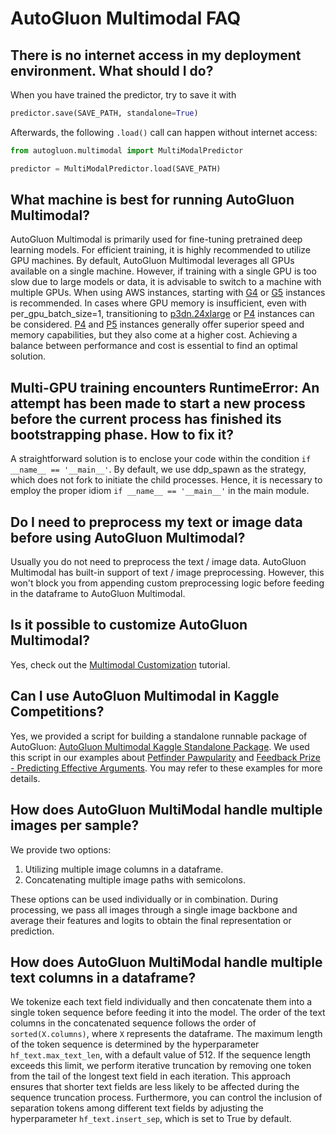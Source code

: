 # AutoGluon Multimodal FAQ

## There is no internet access in my deployment environment. What should I do? 

When you have trained the predictor, try to save it with

```python
predictor.save(SAVE_PATH, standalone=True)
```

Afterwards, the following `.load()` call can happen without internet access:

```python
from autogluon.multimodal import MultiModalPredictor

predictor = MultiModalPredictor.load(SAVE_PATH)
```

## What machine is best for running AutoGluon Multimodal?

AutoGluon Multimodal is primarily used for fine-tuning pretrained deep learning models. 
For efficient training, it is highly recommended to utilize GPU machines. 
By default, AutoGluon Multimodal leverages all GPUs available on a single machine. 
However, if training with a single GPU is too slow due to large models or data, it is advisable to switch to a machine with multiple GPUs. 
When using AWS instances, starting with [G4](https://aws.amazon.com/ec2/instance-types/g4/) or [G5](https://aws.amazon.com/ec2/instance-types/g5/) instances is recommended. 
In cases where GPU memory is insufficient, even with per_gpu_batch_size=1, transitioning to [p3dn.24xlarge](https://aws.amazon.com/ec2/instance-types/p3/) or [P4](https://aws.amazon.com/ec2/instance-types/p4/) instances can be considered.
[P4](https://aws.amazon.com/ec2/instance-types/p4/) and [P5](https://press.aboutamazon.com/2023/3/aws-and-nvidia-collaborate-on-next-generation-infrastructure-for-training-large-machine-learning-models-and-building-generative-ai-applications) instances generally offer superior speed and memory capabilities, but they also come at a higher cost. 
Achieving a balance between performance and cost is essential to find an optimal solution.


## Multi-GPU training encounters RuntimeError: An attempt has been made to start a new process before the current process has finished its bootstrapping phase. How to fix it?

A straightforward solution is to enclose your code within the condition `if __name__ == '__main__'`. 
By default, we use ddp_spawn as the strategy, which does not fork to initiate the child processes. 
Hence, it is necessary to employ the proper idiom `if __name__ == '__main__'` in the main module.


## Do I need to preprocess my text or image data before using AutoGluon Multimodal?

Usually you do not need to preprocess the text / image data. AutoGluon Multimodal has built-in 
support of text / image preprocessing. However, this won't block you from appending custom preprocessing logic before 
feeding in the dataframe to AutoGluon Multimodal.


## Is it possible to customize AutoGluon Multimodal?

Yes, check out the [Multimodal Customization](advanced_topics/customization.ipynb) tutorial.

## Can I use AutoGluon Multimodal in Kaggle Competitions?

Yes, we provided a script for building a standalone runnable package of AutoGluon: [AutoGluon Multimodal Kaggle Standalone Package](https://www.kaggle.com/code/linuxdex/get-autogluon-standalone). 
We used this script in our examples about [Petfinder Pawpularity](https://github.com/autogluon/autogluon/tree/master/examples/automm/kaggle_pawpularity) 
and [Feedback Prize - Predicting Effective Arguments](https://github.com/autogluon/autogluon/tree/master/examples/automm/kaggle_feedback_prize). 
You may refer to these examples for more details.

## How does AutoGluon MultiModal handle multiple images per sample?

We provide two options:
1. Utilizing multiple image columns in a dataframe.
2. Concatenating multiple image paths with semicolons.

These options can be used individually or in combination.
During processing, we pass all images through a single image backbone and average their features and logits to obtain the final representation or prediction.

## How does AutoGluon MultiModal handle multiple text columns in a dataframe?

We tokenize each text field individually and then concatenate them into a single token sequence before feeding it into the model. 
The order of the text columns in the concatenated sequence follows the order of `sorted(X.columns)`, where `X` represents the dataframe.
The maximum length of the token sequence is determined by the hyperparameter `hf_text.max_text_len`, with a default value of 512. 
If the sequence length exceeds this limit, we perform iterative truncation by removing one token from the tail of the longest text field in each iteration. 
This approach ensures that shorter text fields are less likely to be affected during the sequence truncation process.
Furthermore, you can control the inclusion of separation tokens among different text fields by adjusting the hyperparameter `hf_text.insert_sep`, which is set to True by default.
